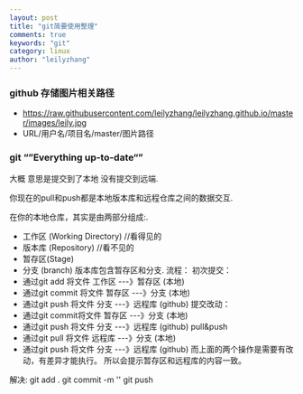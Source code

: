 ```yaml
---
layout: post
title: "git简要使用整理"
comments: true
keywords: "git"
category: linux
author: "leilyzhang"
---
```





### github 存储图片相关路径
- https://raw.githubusercontent.com/leilyzhang/leilyzhang.github.io/master/images/leily.jpg
- URL/用户名/项目名/master/图片路径



### git “”Everything up-to-date“”
大概 意思是提交到了本地 没有提交到远端.

你现在的pull和push都是本地版本库和远程仓库之间的数据交互.

在你的本地仓库，其实是由两部分组成:.
- 工作区 (Working Directory) //看得见的
- 版本库 (Repository) //看不见的
- 暂存区(Stage)
- 分支 (branch)
版本库包含暂存区和分支.
流程：
初次提交：
- 通过git add 将文件 工作区 ---》暂存区 (本地)
- 通过git commit 将文件 暂存区 ---》分支 (本地)
- 通过git push 将文件 分支 ---》远程库 (github)
提交改动：
- 通过git commit将文件 暂存区 ---》分支 (本地)
- 通过git push 将文件 分支 ---》远程库 (github)
pull&push
- 通过git pull 将文件 远程库 ---》分支 (本地)
- 通过git push 将文件 分支 ---》远程库 (github)
而上面的两个操作是需要有改动，有差异才能执行。
所以会提示暂存区和远程库的内容一致。

解决:
git add .
git commit -m ''
git push
